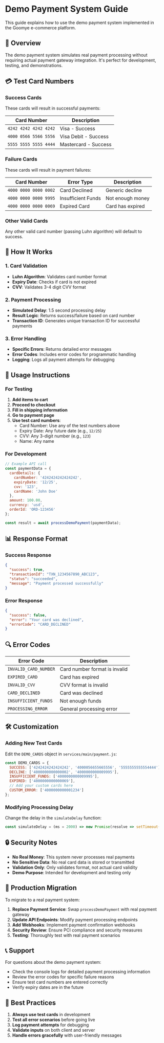 # Demo Payment System Guide

This guide explains how to use the demo payment system implemented in the Goomye e-commerce platform.

## 🎯 Overview

The demo payment system simulates real payment processing without requiring actual payment gateway integration. It's perfect for development, testing, and demonstrations.

## 💳 Test Card Numbers

### Success Cards
These cards will result in successful payments:

| Card Number | Description |
|-------------|-------------|
| `4242 4242 4242 4242` | Visa - Success |
| `4000 0566 5566 5556` | Visa Debit - Success |
| `5555 5555 5555 4444` | Mastercard - Success |

### Failure Cards
These cards will result in payment failures:

| Card Number | Error Type | Description |
|-------------|------------|-------------|
| `4000 0000 0000 0002` | Card Declined | Generic decline |
| `4000 0000 0000 9995` | Insufficient Funds | Not enough money |
| `4000 0000 0000 0069` | Expired Card | Card has expired |

### Other Valid Cards
Any other valid card number (passing Luhn algorithm) will default to success.

## 🔧 How It Works

### 1. Card Validation
- **Luhn Algorithm**: Validates card number format
- **Expiry Date**: Checks if card is not expired
- **CVV**: Validates 3-4 digit CVV format

### 2. Payment Processing
- **Simulated Delay**: 1.5 second processing delay
- **Result Logic**: Returns success/failure based on card number
- **Transaction ID**: Generates unique transaction ID for successful payments

### 3. Error Handling
- **Specific Errors**: Returns detailed error messages
- **Error Codes**: Includes error codes for programmatic handling
- **Logging**: Logs all payment attempts for debugging

## 🚀 Usage Instructions

### For Testing
1. **Add items to cart**
2. **Proceed to checkout**
3. **Fill in shipping information**
4. **Go to payment page**
5. **Use test card numbers**:
   - Card Number: Use any of the test numbers above
   - Expiry Date: Any future date (e.g., `12/25`)
   - CVV: Any 3-digit number (e.g., `123`)
   - Name: Any name

### For Development
```javascript
// Example API call
const paymentData = {
  cardDetails: {
    cardNumber: '4242424242424242',
    expiryDate: '12/25',
    cvv: '123',
    cardName: 'John Doe'
  },
  amount: 100.00,
  currency: 'usd',
  orderId: 'ORD-123456'
};

const result = await processDemoPayment(paymentData);
```

## 📊 Response Format

### Success Response
```json
{
  "success": true,
  "transactionId": "TXN_1234567890_ABC123",
  "status": "succeeded",
  "message": "Payment processed successfully"
}
```

### Error Response
```json
{
  "success": false,
  "error": "Your card was declined",
  "errorCode": "CARD_DECLINED"
}
```

## 🔍 Error Codes

| Error Code | Description |
|------------|-------------|
| `INVALID_CARD_NUMBER` | Card number format is invalid |
| `EXPIRED_CARD` | Card has expired |
| `INVALID_CVV` | CVV format is invalid |
| `CARD_DECLINED` | Card was declined |
| `INSUFFICIENT_FUNDS` | Not enough funds |
| `PROCESSING_ERROR` | General processing error |

## 🛠️ Customization

### Adding New Test Cards
Edit the `DEMO_CARDS` object in `services/main/payment.js`:

```javascript
const DEMO_CARDS = {
  SUCCESS: ['4242424242424242', '4000056655665556', '5555555555554444'],
  DECLINE: ['4000000000000002', '4000000000009995'],
  INSUFFICIENT_FUNDS: ['4000000000009995'],
  EXPIRED: ['4000000000000069'],
  // Add your custom cards here
  CUSTOM_ERROR: ['4000000000001234']
};
```

### Modifying Processing Delay
Change the delay in the `simulateDelay` function:

```javascript
const simulateDelay = (ms = 2000) => new Promise(resolve => setTimeout(resolve, ms));
```

## 🔒 Security Notes

- **No Real Money**: This system never processes real payments
- **No Sensitive Data**: No real card data is stored or transmitted
- **Validation Only**: Only validates format, not actual card validity
- **Demo Purpose**: Intended for development and testing only

## 🚀 Production Migration

To migrate to a real payment system:

1. **Replace Payment Service**: Swap `processDemoPayment` with real payment gateway
2. **Update API Endpoints**: Modify payment processing endpoints
3. **Add Webhooks**: Implement payment confirmation webhooks
4. **Security Review**: Ensure PCI compliance and security measures
5. **Testing**: Thoroughly test with real payment scenarios

## 📞 Support

For questions about the demo payment system:
- Check the console logs for detailed payment processing information
- Review the error codes for specific failure reasons
- Ensure test card numbers are entered correctly
- Verify expiry dates are in the future

## 🎯 Best Practices

1. **Always use test cards** in development
2. **Test all error scenarios** before going live
3. **Log payment attempts** for debugging
4. **Validate inputs** on both client and server
5. **Handle errors gracefully** with user-friendly messages
